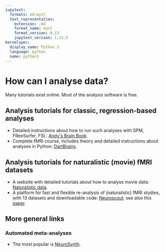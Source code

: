 ```yaml
---
jupytext:
  formats: md:myst
  text_representation:
    extension: .md
    format_name: myst
    format_version: 0.13
    jupytext_version: 1.11.5
kernelspec:
  display_name: Python 3
  language: python
  name: python3
---
```


# How can I analyse data?

Many tutorials exist online. Most of the analysis software is free.

## Analysis tutorials for classic, regression-based analyses

- Detailed instructions about how to run such analyses with SPM, FReeSurfer, FSL: [Andy's Brain Book](https://andysbrainbook.readthedocs.io/en/latest/).
- Complete fMRI course, includes theory and detailed instructions about analyses in Python: [DartBrains](https://DartBrains.org).

## Analysis tutorials for naturalistic (movie) fMRI datasets

- A website with detailed tutorials about how to analyse movie data: [Naturalistic data](https://naturalistic-data.org).
- A platform for fast and flexible re-analysis of (naturalistic) fMRI studies, with 13 datasets and downloadable code: [Neuroscout](https://neuroscout.org/datasets); see also this [paper](https://doi.org/10.7554/eLife.79277).

## More general links
### Automated meta-analyses
- The most popular is [NeuroSynth](https://neurosynth.org/).
